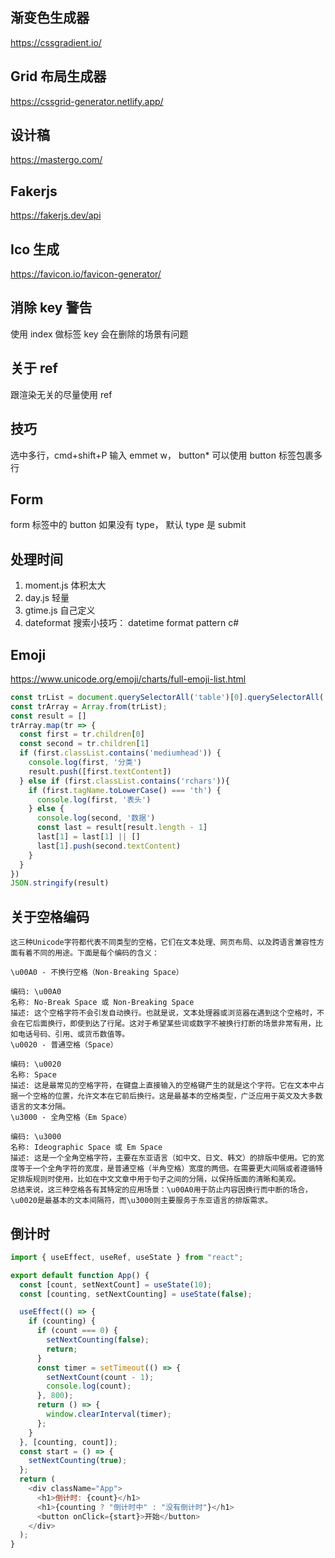 ## 渐变色生成器
https://cssgradient.io/

## Grid 布局生成器
https://cssgrid-generator.netlify.app/

## 设计稿
https://mastergo.com/

## Fakerjs
https://fakerjs.dev/api

## Ico 生成
https://favicon.io/favicon-generator/

## 消除 key 警告
使用 index 做标签 key 会在删除的场景有问题

## 关于 ref 
跟渲染无关的尽量使用 ref

## 技巧
选中多行，cmd+shift+P 输入 emmet w， button* 可以使用 button 标签包裹多行

## Form
form 标签中的 button 如果没有 type， 默认 type 是 submit

## 处理时间
1. moment.js 体积太大
2. day.js 轻量
3. gtime.js 自己定义
4. dateformat 搜索小技巧： datetime format pattern c#

## Emoji
https://www.unicode.org/emoji/charts/full-emoji-list.html

```Javascript
const trList = document.querySelectorAll('table')[0].querySelectorAll('tr');
const trArray = Array.from(trList);
const result = []
trArray.map(tr => {
  const first = tr.children[0]
  const second = tr.children[1]
  if (first.classList.contains('mediumhead')) {
    console.log(first, '分类')
    result.push([first.textContent])
  } else if (first.classList.contains('rchars')){
    if (first.tagName.toLowerCase() === 'th') {
      console.log(first, '表头')
    } else {
      console.log(second, '数据')
      const last = result[result.length - 1]
      last[1] = last[1] || []
      last[1].push(second.textContent)
    }
  }
})
JSON.stringify(result)
```
## 关于空格编码
```
这三种Unicode字符都代表不同类型的空格，它们在文本处理、网页布局、以及跨语言兼容性方面有着不同的用途。下面是每个编码的含义：

\u00A0 - 不换行空格（Non-Breaking Space）

编码: \u00A0
名称: No-Break Space 或 Non-Breaking Space
描述: 这个空格字符不会引发自动换行。也就是说，文本处理器或浏览器在遇到这个空格时，不会在它后面换行，即使到达了行尾。这对于希望某些词或数字不被换行打断的场景非常有用，比如电话号码、引用、或货币数值等。
\u0020 - 普通空格（Space）

编码: \u0020
名称: Space
描述: 这是最常见的空格字符，在键盘上直接输入的空格键产生的就是这个字符。它在文本中占据一个空格的位置，允许文本在它前后换行。这是最基本的空格类型，广泛应用于英文及大多数语言的文本分隔。
\u3000 - 全角空格（Em Space）

编码: \u3000
名称: Ideographic Space 或 Em Space
描述: 这是一个全角空格字符，主要在东亚语言（如中文、日文、韩文）的排版中使用。它的宽度等于一个全角字符的宽度，是普通空格（半角空格）宽度的两倍。在需要更大间隔或者遵循特定排版规则时使用，比如在中文文章中用于句子之间的分隔，以保持版面的清晰和美观。
总结来说，这三种空格各有其特定的应用场景：\u00A0用于防止内容因换行而中断的场合，\u0020是最基本的文本间隔符，而\u3000则主要服务于东亚语言的排版需求。
```

## 倒计时
```javascript
import { useEffect, useRef, useState } from "react";

export default function App() {
  const [count, setNextCount] = useState(10);
  const [counting, setNextCounting] = useState(false);

  useEffect(() => {
    if (counting) {
      if (count === 0) {
        setNextCounting(false);
        return;
      }
      const timer = setTimeout(() => {
        setNextCount(count - 1);
        console.log(count);
      }, 800);
      return () => {
        window.clearInterval(timer);
      };
    }
  }, [counting, count]);
  const start = () => {
    setNextCounting(true);
  };
  return (
    <div className="App">
      <h1>倒计时: {count}</h1>
      <h1>{counting ? "倒计时中" : "没有倒计时"}</h1>
      <button onClick={start}>开始</button>
    </div>
  );
}
```